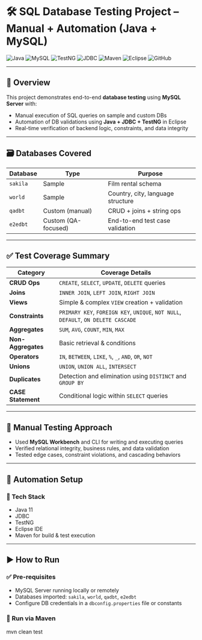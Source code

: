 # 🛠️ SQL Database Testing Project – Manual + Automation (Java + MySQL)

![Java](https://img.shields.io/badge/Java-11-blue?logo=java)
![MySQL](https://img.shields.io/badge/MySQL-8.0.34-4479A1?logo=mysql)
![TestNG](https://img.shields.io/badge/TestNG-7.9.0-FF6C37?logo=testng)
![JDBC](https://img.shields.io/badge/JDBC-Standard-yellow)
![Maven](https://img.shields.io/badge/Maven-3.8.6-C71A36?logo=apachemaven)
![Eclipse](https://img.shields.io/badge/Eclipse-IDE-2C2255?logo=eclipseide)
![GitHub](https://img.shields.io/badge/GitHub-Version%20Control-181717?logo=github)

---

## 📌 Overview

This project demonstrates end-to-end **database testing** using **MySQL Server** with:
- Manual execution of SQL queries on sample and custom DBs
- Automation of DB validations using **Java + JDBC + TestNG** in Eclipse
- Real-time verification of backend logic, constraints, and data integrity

---

## 🗃️ Databases Covered

| Database    | Type                | Purpose                                 |
|-------------|---------------------|-----------------------------------------|
| `sakila`    | Sample              | Film rental schema                      |
| `world`     | Sample              | Country, city, language structure       |
| `qadbt`     | Custom (manual)     | CRUD + joins + string ops               |
| `e2edbt`    | Custom (QA-focused) | End-to-end test case validation         |

---

## ✅ Test Coverage Summary

| Category                  | Coverage Details                                                                 |
|---------------------------|----------------------------------------------------------------------------------|
| **CRUD Ops**              | `CREATE`, `SELECT`, `UPDATE`, `DELETE` queries                                  |
| **Joins**                 | `INNER JOIN`, `LEFT JOIN`, `RIGHT JOIN`                                         |
| **Views**                 | Simple & complex `VIEW` creation + validation                                   |
| **Constraints**           | `PRIMARY KEY`, `FOREIGN KEY`, `UNIQUE`, `NOT NULL`, `DEFAULT`, `ON DELETE CASCADE` |
| **Aggregates**            | `SUM`, `AVG`, `COUNT`, `MIN`, `MAX`                                             |
| **Non-Aggregates**        | Basic retrieval & conditions                                                    |
| **Operators**             | `IN`, `BETWEEN`, `LIKE`, `%`, `_`, `AND`, `OR`, `NOT`                           |
| **Unions**                | `UNION`, `UNION ALL`, `INTERSECT`                                               |
| **Duplicates**            | Detection and elimination using `DISTINCT` and `GROUP BY`                       |
| **CASE Statement**        | Conditional logic within `SELECT` queries                                       |

---

## 🔧 Manual Testing Approach

- Used **MySQL Workbench** and CLI for writing and executing queries
- Verified relational integrity, business rules, and data validation
- Tested edge cases, constraint violations, and cascading behaviors

---

## 🤖 Automation Setup

### 🔨 Tech Stack

- Java 11
- JDBC
- TestNG
- Eclipse IDE
- Maven for build & test execution

---

## ▶️ How to Run

### ✅ Pre-requisites
- MySQL Server running locally or remotely
- Databases imported: `sakila`, `world`, `qadbt`, `e2edbt`
- Configure DB credentials in a `dbconfig.properties` file or constants

### 🚀 Run via Maven

mvn clean test

